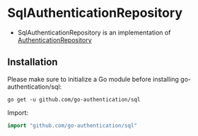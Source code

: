 # SqlAuthenticationRepository
- SqlAuthenticationRepository is an implementation of [AuthenticationRepository](https://github.com/common-go/auth/blob/master/authentication_repository.go) 

## Installation

Please make sure to initialize a Go module before installing go-authentication/sql:

```shell
go get -u github.com/go-authentication/sql
```

Import:

```go
import "github.com/go-authentication/sql"
```
